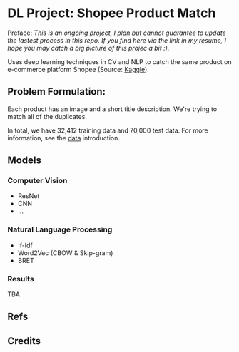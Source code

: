 # DL Project: Shopee Product Match

Preface: *This is an ongoing project, I plan but cannot guarantee to update the lastest process in this repo. If you find here via the link in my resume, I hope you may catch a big picture of this projec a bit :).*

Uses deep learning techniques in CV and NLP to catch the same product on e-commerce platform Shopee (Source: [Kaggle](https://www.kaggle.com/c/shopee-product-matching/overview)).

## Problem Formulation:

Each product has an image and a short title description. We're trying to match all of the duplicates.

In total, we have 32,412 training data and 70,000 test data. For more information, see the [data](https://www.kaggle.com/c/shopee-product-matching/data) introduction.

## Models

### Computer Vision

* ResNet
* CNN
* ...

### Natural Language Processing

* If-Idf
* Word2Vec (CBOW & Skip-gram)
* BRET

### Results

TBA

## Refs


## Credits 
